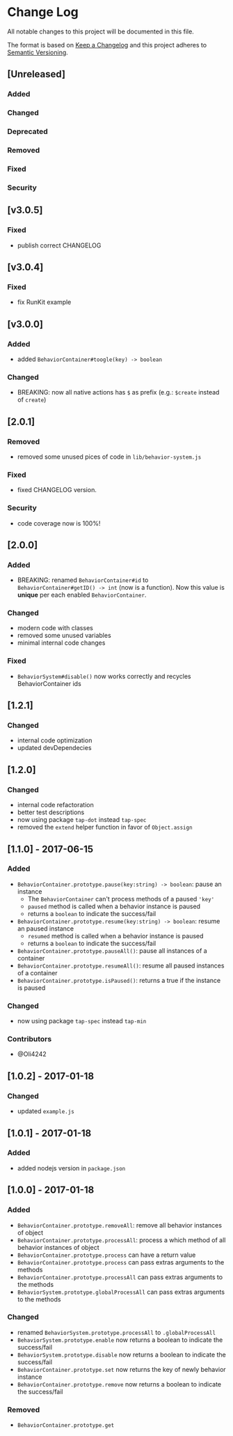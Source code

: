 # Change Log
All notable changes to this project will be documented in this file.

The format is based on [Keep a Changelog](http://keepachangelog.com/)
and this project adheres to [Semantic Versioning](http://semver.org/).

## [Unreleased]
### Added
### Changed
### Deprecated
### Removed
### Fixed
### Security

## [v3.0.5]
### Fixed
- publish correct CHANGELOG

## [v3.0.4]
### Fixed
- fix RunKit example

## [v3.0.0]
### Added
- added `BehaviorContainer#toogle(key) -> boolean`

### Changed
- BREAKING: now all native actions has `$` as prefix (e.g.: `$create` instead of `create`)

## [2.0.1]
### Removed
- removed some unused pices of code in `lib/behavior-system.js`

### Fixed
- fixed CHANGELOG version.

### Security
- code coverage now is 100%!

## [2.0.0]
### Added
- BREAKING: renamed `BehaviorContainer#id` to `BehaviorContainer#getID() -> int` (now is a function). Now this value is **unique** per each enabled `BehaviorContainer`.

### Changed
- modern code with classes
- removed some unused variables
- minimal internal code changes

### Fixed
- `BehaviorSystem#disable()` now works correctly and recycles BehaviorContainer ids

## [1.2.1]
### Changed
- internal code optimization
- updated devDependecies

## [1.2.0]
### Changed
- internal code refactoration
- better test descriptions
- now using package `tap-dot` instead `tap-spec`
- removed the `extend` helper function in favor of `Object.assign`

## [1.1.0] - 2017-06-15
### Added
- `BehaviorContainer.prototype.pause(key:string) -> boolean`: pause an instance
	- The `BehaviorContainer` can't process methods of a paused `'key'`
	- `paused` method is called when a behavior instance is paused
	- returns a `boolean` to indicate the success/fail
- `BehaviorContainer.prototype.resume(key:string) -> boolean`: resume an paused instance
	- `resumed` method is called when a behavior instance is paused
	- returns a `boolean` to indicate the success/fail
- `BehaviorContainer.prototype.pauseAll()`: pause all instances of a container
- `BehaviorContainer.prototype.resumeAll()`: resume all paused instances of a container
- `BehaviorContainer.prototype.isPaused()`: returns a true if the instance is paused

### Changed
- now using package `tap-spec` instead `tap-min`

### Contributors
- @Oli4242

## [1.0.2] - 2017-01-18

### Changed
- updated `example.js`

## [1.0.1] - 2017-01-18
### Added
- added nodejs version in `package.json`

## [1.0.0] - 2017-01-18
### Added
- `BehaviorContainer.prototype.removeAll`: remove all behavior instances of object
- `BehaviorContainer.prototype.processAll`: process a which method of all behavior instances of object
- `BehaviorContainer.prototype.process` can have a return value
- `BehaviorContainer.prototype.process` can pass extras arguments to the methods
- `BehaviorContainer.prototype.processAll` can pass extras arguments to the methods
- `BehaviorSystem.prototype.globalProcessAll` can pass extras arguments to the methods

### Changed
- renamed `BehaviorSystem.prototype.processAll` to `.globalProcessAll`
- `BehaviorSystem.prototype.enable` now returns a boolean to indicate the success/fail
- `BehaviorSystem.prototype.disable` now returns a boolean to indicate the success/fail
- `BehaviorContainer.prototype.set` now returns the key of newly behavior instance
- `BehaviorContainer.prototype.remove` now returns a boolean to indicate the success/fail

### Removed

- `BehaviorContainer.prototype.get`
